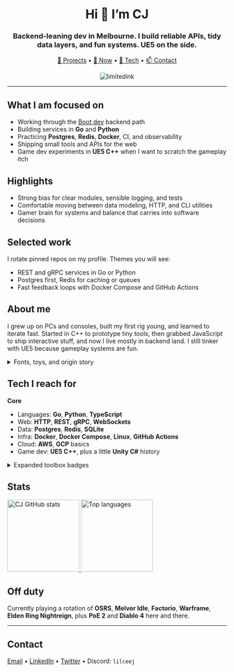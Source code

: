 <h1 align="center">Hi 👋 I’m CJ</h1>
<h3 align="center">Backend-leaning dev in Melbourne. I build reliable APIs, tidy data layers, and fun systems. UE5 on the side.</h3>

<p align="center">
  <a href="https://github.com/limitedink?tab=repositories">🧪 Projects</a> •
  <a href="#now">🔭 Now</a> •
  <a href="#tech">🧰 Tech</a> •
  <a href="#contact">📫 Contact</a>
</p>

<p align="center">
  <img src="https://komarev.com/ghpvc/?username=limitedink&label=Profile%20views&color=ff69b4&style=for-the-badge" alt="limitedink" />
</p>

---

## <span id="now">What I am focused on</span>
- Working through the <a href="https://www.boot.dev">Boot dev</a> backend path
- Building services in **Go** and **Python**
- Practicing **Postgres**, **Redis**, **Docker**, CI, and observability
- Shipping small tools and APIs for the web
- Game dev experiments in **UE5 C++** when I want to scratch the gameplay itch

## Highlights
- Strong bias for clear modules, sensible logging, and tests
- Comfortable moving between data modeling, HTTP, and CLI utilities
- Gamer brain for systems and balance that carries into software decisions

## Selected work
I rotate pinned repos on my profile. Themes you will see:
- REST and gRPC services in Go or Python
- Postgres first, Redis for caching or queues
- Fast feedback loops with Docker Compose and GitHub Actions
<!-- Add direct repo links here when ready, each with one punchy impact line -->

## About me
I grew up on PCs and consoles, built my first rig young, and learned to iterate fast. Started in C++ to prototype tiny tools, then grabbed JavaScript to ship interactive stuff, and now I live mostly in backend land. I still tinker with UE5 because gameplay systems are fun.

<details>
  <summary>Fonts, toys, and origin story</summary>
  • I like Fira Code, JetBrains Mono, Cascadia Code, Hack, SauceCodePro with ligatures on  
  • Learned memory basics early with C++ which made other stacks click  
  • Still theorycraft builds and optimize workflows for fun
</details>

## <span id="tech">Tech I reach for</span>
**Core**
- Languages: **Go**, **Python**, **TypeScript**
- Web: **HTTP**, **REST**, **gRPC**, **WebSockets**
- Data: **Postgres**, **Redis**, **SQLite**
- Infra: **Docker**, **Docker Compose**, **Linux**, **GitHub Actions**
- Cloud: **AWS**, **GCP** basics
- Game dev: **UE5 C++**, plus a little **Unity C#** history

<details>
  <summary>Expanded toolbox badges</summary>

<!-- Keep the badge wall tucked away for readability. Prune as your stack changes. -->
![Go](https://img.shields.io/badge/go-%2300ADD8.svg?style=for-the-badge&logo=go&logoColor=white)
![Python](https://img.shields.io/badge/python-3670A0?style=for-the-badge&logo=python&logoColor=ffdd54)
![TypeScript](https://img.shields.io/badge/typescript-%23007ACC.svg?style=for-the-badge&logo=typescript&logoColor=white)
![NodeJS](https://img.shields.io/badge/node.js-6DA55F?style=for-the-badge&logo=node.js&logoColor=white)
![Express.js](https://img.shields.io/badge/express.js-%23404d59.svg?style=for-the-badge&logo=express&logoColor=%2361DAFB)
![Postgres](https://img.shields.io/badge/postgres-%23316192.svg?style=for-the-badge&logo=postgresql&logoColor=white)
![Redis](https://img.shields.io/badge/redis-DC382D?style=for-the-badge&logo=redis&logoColor=white)
![SQLite](https://img.shields.io/badge/sqlite-%2307405e.svg?style=for-the-badge&logo=sqlite&logoColor=white)
![Docker](https://img.shields.io/badge/docker-%230db7ed.svg?style=for-the-badge&logo=docker&logoColor=white)
![GitHub Actions](https://img.shields.io/badge/GitHub_Actions-2088FF?style=for-the-badge&logo=github-actions&logoColor=white)
![Linux](https://img.shields.io/badge/linux-FCC624?style=for-the-badge&logo=linux&logoColor=black)
![Unreal Engine](https://img.shields.io/badge/unrealengine-%23313131.svg?style=for-the-badge&logo=unrealengine&logoColor=white)
![C++](https://img.shields.io/badge/c++-%2300599C.svg?style=for-the-badge&logo=c%2B%2B&logoColor=white)
![React](https://img.shields.io/badge/react-%2320232a.svg?style=for-the-badge&logo=react&logoColor=%2361DAFB)
</details>

## Stats
<p>
  <a href="https://github.com/limitedink">
    <img src="https://github-readme-stats.vercel.app/api?username=limitedink&show_icons=true&count_private=true&theme=midnight-purple" alt="CJ GitHub stats" height="165" />
  </a>
  <a href="https://github.com/limitedink">
    <img src="https://github-readme-stats.vercel.app/api/top-langs/?username=limitedink&langs_count=7&layout=compact&theme=midnight-purple" alt="Top languages" height="165" />
  </a>
</p>

## Off duty
Currently playing a rotation of **OSRS**, **Melvor Idle**, **Factorio**, **Warframe**, **Elden Ring Nightreign**, plus **PoE 2** and **Diablo 4** here and there.

---

## <span id="contact">Contact</span>
<p>
  <a href="mailto:santiagochristopherjames1@gmail.com">Email</a> •
  <a href="https://www.linkedin.com/in/christopher-james-santiago-limitedink/">LinkedIn</a> •
  <a href="https://twitter.com/lilcxxj">Twitter</a> •
  Discord: <code>lilceej</code>
</p>
